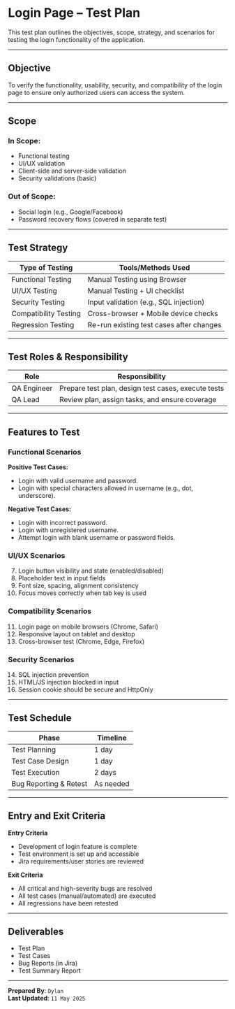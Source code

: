 # Login Page – Test Plan

This test plan outlines the objectives, scope, strategy, and scenarios for testing the login functionality of the application.

---

## Objective

To verify the functionality, usability, security, and compatibility of the login page to ensure only authorized users can access the system.

---

## Scope

### In Scope:
- Functional testing
- UI/UX validation
- Client-side and server-side validation
- Security validations (basic)

### Out of Scope:
- Social login (e.g., Google/Facebook)
- Password recovery flows (covered in separate test)

---

## Test Strategy

| Type of Testing         | Tools/Methods Used                         |
|-------------------------|--------------------------------------------|
| Functional Testing      | Manual Testing using Browser               |
| UI/UX Testing           | Manual Testing + UI checklist              |
| Security Testing        | Input validation (e.g., SQL injection)     |
| Compatibility Testing   | Cross-browser + Mobile device checks       |
| Regression Testing      | Re-run existing test cases after changes   |

---

## Test Roles & Responsibility

| Role                 | Responsibility                                     |
|----------------------|----------------------------------------------------|
| QA Engineer          | Prepare test plan, design test cases, execute tests |
| QA Lead              | Review plan, assign tasks, and ensure coverage     |

---

## Features to Test

### Functional Scenarios
**Positive Test Cases:**
- Login with valid username and password.
- Login with special characters allowed in username (e.g., dot, underscore).

**Negative Test Cases:**
- Login with incorrect password.
- Login with unregistered username.
- Attempt login with blank username or password fields.

### UI/UX Scenarios
7. Login button visibility and state (enabled/disabled)
8. Placeholder text in input fields
9. Font size, spacing, alignment consistency
10. Focus moves correctly when tab key is used

### Compatibility Scenarios
11. Login page on mobile browsers (Chrome, Safari)
12. Responsive layout on tablet and desktop
13. Cross-browser test (Chrome, Edge, Firefox)

### Security Scenarios
14. SQL injection prevention
15. HTML/JS injection blocked in input
16. Session cookie should be secure and HttpOnly

---

## Test Schedule

| Phase               | Timeline        |
|---------------------|-----------------|
| Test Planning       | 1 day           |
| Test Case Design    | 1 day           |
| Test Execution      | 2 days          |
| Bug Reporting & Retest | As needed     |

---

## Entry and Exit Criteria

**Entry Criteria**
- Development of login feature is complete
- Test environment is set up and accessible
- Jira requirements/user stories are reviewed

**Exit Criteria**
- All critical and high-severity bugs are resolved
- All test cases (manual/automated) are executed
- All regressions have been retested

---

## Deliverables

- Test Plan
- Test Cases
- Bug Reports (in Jira)
- Test Summary Report

---

**Prepared By**: `Dylan`  
**Last Updated**: `11 May 2025`  


